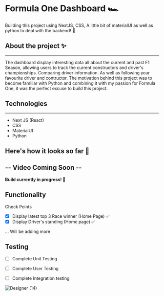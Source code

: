 # Formula One Dashboard 🏎️

Building this project using NextJS, CSS, A little bit of materialUI as well as python to deal with the backend! 🏁

## About the project ✨
-------------
The dashboard display interesting data all about the current and past F1 Season, allowing users to track the current constructors and driver's championships. Comparing driver information. As well as following your favourite driver and contructor. The motivation behind this project was to become familiar with Python and combining it with my passion for Formula One, it was the perfect excuse to build this project.

## Technologies 
-------------
- Next JS (React)
- CSS
- MaterialUI
- Python

## Here's how it looks so far 🎥
-- Video Coming Soon --
-------------
**Build currently in progress! 🚧**

## Functionality 
Check Points
- [x] Display latest top 3 Race winner (Home Page) ✅
- [x] Display Driver's standing (Home page) ✅

... Will be adding more
## Testing 
- [ ] Complete Unit Testing
- [ ] Complete User Testing
- [ ] Complete Integration testing


![Designer (14)](https://github.com/EvanNikaloasTheFirst/my-formula-one-dashboard/assets/94329210/ceafcfce-aed6-476e-874b-6b8443a6225d)

